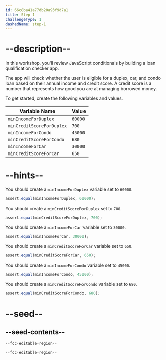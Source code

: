 ```yaml
---
id: 66c8ba41a77db20a93f9d7a1
title: Step 1
challengeType: 1
dashedName: step-1
---
```


# --description--

In this workshop, you'll review JavaScript conditionals by building a loan qualification checker app.

The app will check whether the user is eligible for a duplex, car, and condo loan based on their annual income and credit score. A credit score is a number that represents how good you are at managing borrowed money.

To get started, create the following variables and values.

| Variable Name | Value   |
| ----------- | ------- |
| `minIncomeForDuplex`       | `60000` |
| `minCreditScoreForDuplex`   | `700`   |
| `minIncomeForCondo`   | `45000`   |
| `minCreditScoreForCondo`    | `680`   |
| `minIncomeForCar`   | `30000`   |
| `minCreditScoreForCar`   | `650`   |

# --hints--

You should create a `minIncomeForDuplex` variable set to `60000`.

```js
assert.equal(minIncomeForDuplex, 60000);
```

You should create a `minCreditScoreForDuplex` set to `700`.

```js
assert.equal(minCreditScoreForDuplex, 700);
```

You should create a `minIncomeForCar` variable set to `30000`.

```js
assert.equal(minIncomeForCar, 30000);
```

You should create a `minCreditScoreForCar` variable set to `650`.

```js
assert.equal(minCreditScoreForCar, 650);
```

You should create a `minIncomeForCondo` variable set to `45000`.

```js
assert.equal(minIncomeForCondo, 45000);
```

You should create a `minCreditScoreForCondo` variable set to `680`.

```js
assert.equal(minCreditScoreForCondo, 680);
```

# --seed--

## --seed-contents--

```js
--fcc-editable-region--

--fcc-editable-region--
```
